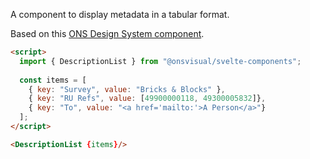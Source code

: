 A component to display metadata in a tabular format.

Based on this [ONS Design System component](https://service-manual.ons.gov.uk/design-system/components/description-list).

<!-- prettier-ignore -->
```html
<script>
  import { DescriptionList } from "@onsvisual/svelte-components";
  
  const items = [
    { key: "Survey", value: "Bricks & Blocks" },
    { key: "RU Refs", value: [49900000118, 49300005832]},
    { key: "To", value: "<a href='mailto:'>A Person</a>"}
  ];
</script>

<DescriptionList {items}/>
```
